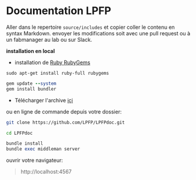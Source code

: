 # Documentation LPFP

Aller dans le repertoire `source/includes` et copier coller le contenu en syntax Markdown.
envoyer les modifications soit avec une pull request ou à un fabmanager au lab ou sur Slack.



**installation en local**

* installation de [Ruby RubyGems](http://rubygems.org/pages/download)

```shell
sudo apt-get install ruby-full rubygems
```

```ruby
gem update --system
gem install bundler
```

* Télécharger l'archive [içi](https://github.com/LPFP/LPFPdoc/archive/master.zip)

ou en ligne de commande depuis votre dossier:

```bash
git clone https://github.com/LPFP/LPFPdoc.git

cd LPFPdoc
```

```ruby
bundle install
bundle exec middleman server
```

ouvrir votre navigateur:

>http://localhost:4567
